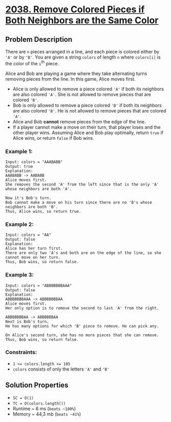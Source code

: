 # [2038. Remove Colored Pieces if Both Neighbors are the Same Color](https://leetcode.com/problems/remove-colored-pieces-if-both-neighbors-are-the-same-color/description)

## Problem Description

There are `n` pieces arranged in a line, and each piece is colored either by `'A'` or by `'B'`. You are given a string `colors` of length `n` where `colors[i]` is the color of the `i`<sup>th</sup> piece.

Alice and Bob are playing a game where they take alternating turns removing pieces from the line. In this game, Alice moves first.

* Alice is only allowed to remove a piece colored `'A'` if both its neighbors are also colored `'A'`. She is not allowed to remove pieces that are colored `'B'`.
* Bob is only allowed to remove a piece colored `'B'` if both its neighbors are also colored `'B'`. He is not allowed to remove pieces that are colored `'A'`.
* Alice and Bob **cannot** remove pieces from the edge of the line.
* If a player cannot make a move on their turn, that player loses and the other player wins.
Assuming Alice and Bob play optimally, return `true` if Alice wins, or return `false` if Bob wins.



### Example 1:
```
Input: colors = "AAABABB"
Output: true
Explanation:
AAABABB -> AABABB
Alice moves first.
She removes the second 'A' from the left since that is the only 'A' whose neighbors are both 'A'.

Now it's Bob's turn.
Bob cannot make a move on his turn since there are no 'B's whose neighbors are both 'B'.
Thus, Alice wins, so return true.
```
### Example 2:
```
Input: colors = "AA"
Output: false
Explanation:
Alice has her turn first.
There are only two 'A's and both are on the edge of the line, so she cannot move on her turn.
Thus, Bob wins, so return false.
```
### Example 3:
```
Input: colors = "ABBBBBBBAAA"
Output: false
Explanation:
ABBBBBBBAAA -> ABBBBBBBAA
Alice moves first.
Her only option is to remove the second to last 'A' from the right.

ABBBBBBBAA -> ABBBBBBAA
Next is Bob's turn.
He has many options for which 'B' piece to remove. He can pick any.

On Alice's second turn, she has no more pieces that she can remove.
Thus, Bob wins, so return false.
```

### Constraints:

* `1 <= colors.length <= 105`
* `colors` consists of only the letters `'A'` and `'B'`

## Solution Properties

* `SC = O(1)`
* `TC = O(colors.length())`
* Runtime ~ 6 ms (`beats ~100%`)
* Memory ~ 44,3 mb (`beats ~41%`)